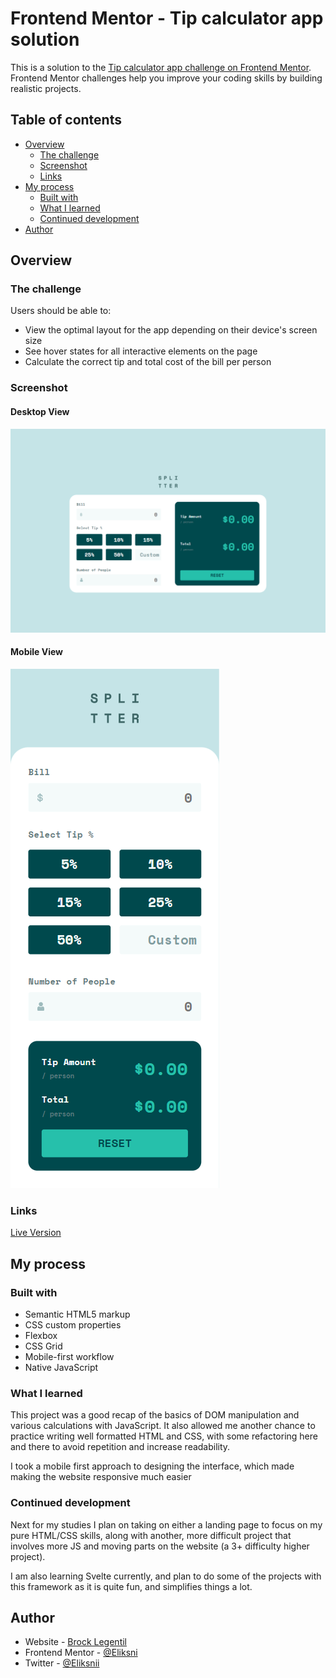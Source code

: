 # Frontend Mentor - Tip calculator app solution

This is a solution to the [Tip calculator app challenge on Frontend Mentor](https://www.frontendmentor.io/challenges/tip-calculator-app-ugJNGbJUX). Frontend Mentor challenges help you improve your coding skills by building realistic projects.

## Table of contents

- [Overview](#overview)
  - [The challenge](#the-challenge)
  - [Screenshot](#screenshot)
  - [Links](#links)
- [My process](#my-process)
  - [Built with](#built-with)
  - [What I learned](#what-i-learned)
  - [Continued development](#continued-development)
- [Author](#author)

## Overview

### The challenge

Users should be able to:

- View the optimal layout for the app depending on their device's screen size
- See hover states for all interactive elements on the page
- Calculate the correct tip and total cost of the bill per person

### Screenshot

#### Desktop View
![](./app-widescreen.png)

#### Mobile View
![](./app-mobile.png)

### Links

[Live Version](https://chimerical-pixie-553971.netlify.app)

## My process

### Built with

- Semantic HTML5 markup
- CSS custom properties
- Flexbox
- CSS Grid
- Mobile-first workflow
- Native JavaScript

### What I learned

This project was a good recap of the basics of DOM manipulation and various calculations with JavaScript. It also allowed me another chance to practice writing well formatted HTML and CSS, with some refactoring here and there to avoid repetition and increase readability.

I took a mobile first approach to designing the interface, which made making the website responsive much easier

### Continued development

Next for my studies I plan on taking on either a landing page to focus on my pure HTML/CSS skills, along with another, more difficult project that involves more JS and moving parts on the website (a 3+ difficulty higher project).

I am also learning Svelte currently, and plan to do some of the projects with this framework as it is quite fun, and simplifies things a lot.
## Author

- Website - [Brock Legentil](https://www.linkedin.com/in/brocklegentil/)
- Frontend Mentor - [@Eliksni](https://www.frontendmentor.io/profile/Eliksni)
- Twitter - [@Eliksnii](https://www.twitter.com/Eliksnii)

